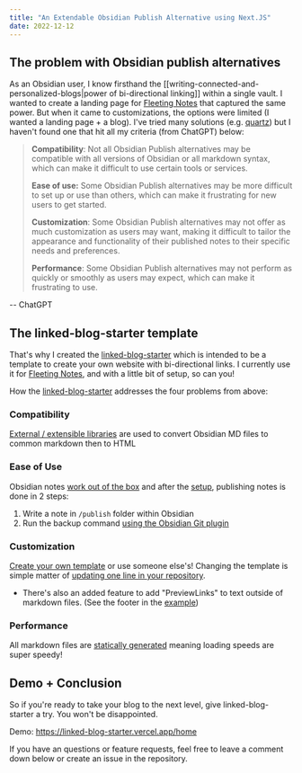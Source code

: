 ```yaml
---
title: "An Extendable Obsidian Publish Alternative using Next.JS"
date: 2022-12-12
---
```

## The problem with Obsidian publish alternatives
As an Obsidian user, I know firsthand the [[writing-connected-and-personalized-blogs|power of bi-directional linking]] within a single vault. I wanted to create a landing page for [Fleeting Notes](https://www.fleetingnotes.app/) that captured the same power. But when it came to customizations, the options were limited (I wanted a landing page + a blog). I've tried many solutions (e.g. [quartz](https://github.com/jackyzha0/quartz)) but I haven't found one that hit all my criteria (from ChatGPT) below:

> **Compatibility**: Not all Obsidian Publish alternatives may be compatible with all versions of Obsidian or all markdown syntax, which can make it difficult to use certain tools or services. 
> 
> **Ease of use:** Some Obsidian Publish alternatives may be more difficult to set up or use than others, which can make it frustrating for new users to get started.
> 
> **Customization**: Some Obsidian Publish alternatives may not offer as much customization as users may want, making it difficult to tailor the appearance and functionality of their published notes to their specific needs and preferences.
> 
> **Performance**: Some Obsidian Publish alternatives may not perform as quickly or smoothly as users may expect, which can make it frustrating to use.

-- ChatGPT

## The linked-blog-starter template
That's why I created the [linked-blog-starter](https://github.com/matthewwong525/linked-blog-starter) which is intended to be a template to create your own website with bi-directional links. I currently use it for [Fleeting Notes](https://www.fleetingnotes.app/), and with a little bit of setup, so can you!

How the [linked-blog-starter](https://github.com/matthewwong525/linked-blog-starter) addresses the four problems from above:

### Compatibility
[External / extensible libraries](https://linked-blog-starter.vercel.app/linked-blog-starter-does-not-reinvent-wheel) are used to convert Obsidian MD files to common markdown then to HTML

### Ease of Use
Obsidian notes [work out of the box](https://linked-blog-starter.vercel.app/works-out-of-the-box-with-markdown-files) and after the [setup](https://linked-blog-starter.vercel.app/publish-your-obsidian-notes-with-linked-blog-starter), publishing notes is done in 2 steps:
1. Write a note in `/publish` folder within Obsidian
2. Run the backup command [using the Obsidian Git plugin](https://linked-blog-starter.vercel.app/connect-obsidian-vault-with-github)

### Customization
[Create your own template](https://linked-blog-starter.vercel.app/deploy-a-custom-linked-blog-starter) or use someone else's! Changing the template is simple matter of [updating one line in your repository](https://linked-blog-starter.vercel.app/update-publish-settings-github-actions).
- There's also an added feature to add "PreviewLinks" to text outside of markdown files. (See the footer in the [example](https://linked-blog-starter.vercel.app/home))

### Performance
All markdown files are [statically generated](https://linked-blog-starter.vercel.app/statically-generated) meaning loading speeds are super speedy!

## Demo + Conclusion
So if you're ready to take your blog to the next level, give linked-blog-starter a try. You won't be disappointed.

Demo: https://linked-blog-starter.vercel.app/home

If you have an questions or feature requests, feel free to leave a comment down below or create an issue in the repository.
